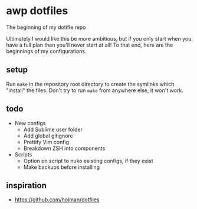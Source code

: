 # awp dotfiles
The beginning of my dotifle repo

Ultimately I would like this be more ambitious, but if you only start when you have a full plan then you'll never start at all! To that end, here are the beginnings of my configurations.

## setup
Run `make` in the repository root directory to create the symlinks which "install" the files. Don't try to run `make` from anywhere else, it won't work.

## todo
* New configs
    * Add Sublime user folder
    * Add global gitignore
    * Prettify Vim config
    * Breakdown ZSH into components
* Scripts
    * Option on script to nuke existing configs, if they exist
    * Make backups before installing

## inspiration
* https://github.com/holman/dotfiles
